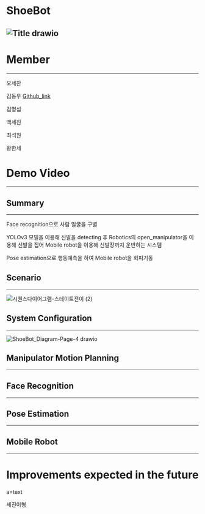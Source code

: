# ShoeBot
![Title drawio](https://github.com/addinedu-ros-2nd/robot-repo-2/assets/140477778/86723d3a-4c09-41ea-a812-f5b6df4cb52a)
-----------
# Member
-----
오세찬

김동우 [Github_link](https://github.com/DongUKim)

김명섭

백세진

최석원

왕한세
# Demo Video
----
## Summary
----
Face recognition으로 사람 얼굴을 구별

YOLOv3 모델을 이용해 신발을 detecting 후 Robotics의 open_manipulator을 이용해 신발을 집어 Mobile robot을 이용해 신발장까지 운반하는 시스템

Pose estimation으로 행동예측을 하여 Mobile robot을 회피기동
## Scenario
----
![시퀀스다이어그램-스테이트전이 (2)](https://github.com/addinedu-ros-2nd/robot-repo-2/assets/140477778/5a99e0b4-a979-45f4-9dea-5e57a060ab19)
## System Configuration
----
![ShoeBot_Diagram-Page-4 drawio](https://github.com/addinedu-ros-2nd/robot-repo-2/assets/140477778/f5ffd09c-155c-4951-af13-9e8d26a2af4c)
## Manipulator Motion Planning
----

## Face Recognition
----

## Pose Estimation
----

## Mobile Robot
-----
# Improvements expected in the future
a=text

세진이형
